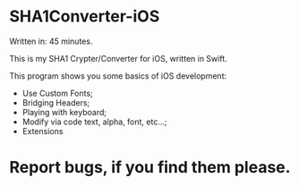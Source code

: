 # SHA1Converter-iOS
Written in: 45 minutes.

This is my SHA1 Crypter/Converter for iOS, written in Swift.

This program shows you some basics of iOS development:
- Use Custom Fonts;
- Bridging Headers;
- Playing with keyboard;
- Modify via code text, alpha, font, etc...;
- Extensions

# Report bugs, if you find them please.
